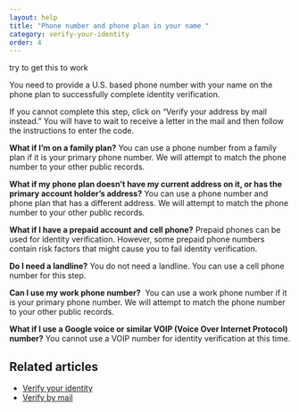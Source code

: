 ```yaml
---
layout: help
title: "Phone number and phone plan in your name "
category: verify-your-identity
order: 4
---
```


try to get this to work 

You need to provide a U.S. based phone number with your name on the phone plan to successfully complete identity verification. 

If you cannot complete this step, click on “Verify your address by mail instead.” You will have to wait to receive a letter in the mail and then follow the instructions to enter the code. 

**What if I’m on a family plan?**
You can use a phone number from a family plan if it is your primary phone number. We will attempt to match the phone number to your other public records. 

**What if my phone plan doesn’t have my current address on it, or has the primary account holder’s address?**
You can use a phone number and phone plan that has a different address. We will attempt to match the phone number to your other public records.

**What if I have a prepaid account and cell phone?**
Prepaid phones can be used for identity verification. However, some prepaid phone numbers contain risk factors that might cause you to fail identity verification.

**Do I need a landline?**
You do not need a landline. You can use a cell phone number for this step. 

**Can I use my work phone number?** 
You can use a work phone number if it is your primary phone number. We will attempt to match the phone number to your other public records. 

**What if I use a Google voice or similar VOIP (Voice Over Internet Protocol) number?**
You cannot use a VOIP number for identity verification at this time.

## Related articles
- [Verify your identity](/help/verify-your-identity/how-to-verify-your-identity/)
- [Verify by mail](/help/verify-your-identity/verify-your-address-by-mail/)